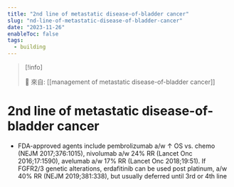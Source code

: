 ```yaml
---
title: "2nd line of metastatic disease-of-bladder cancer"
slug: "nd-line-of-metastatic-disease-of-bladder-cancer"
date: "2023-11-26"
enableToc: false
tags:
  - building
---
```


> [!info]
>
> 🌱 來自: [[management of metastatic disease-of-bladder cancer]]

# 2nd line of metastatic disease-of-bladder cancer

- FDA-approved agents include pembrolizumab a/w ↑ OS vs. chemo (NEJM 2017;376:1015), nivolumab a/w 24% RR (Lancet Onc 2016;17:1590), avelumab a/w 17% RR (Lancet Onc 2018;19:51). If FGFR2/3 genetic alterations, erdafitinib can be used post platinum, a/w 40% RR (NEJM 2019;381:338), but usually deferred until 3rd or 4th line

